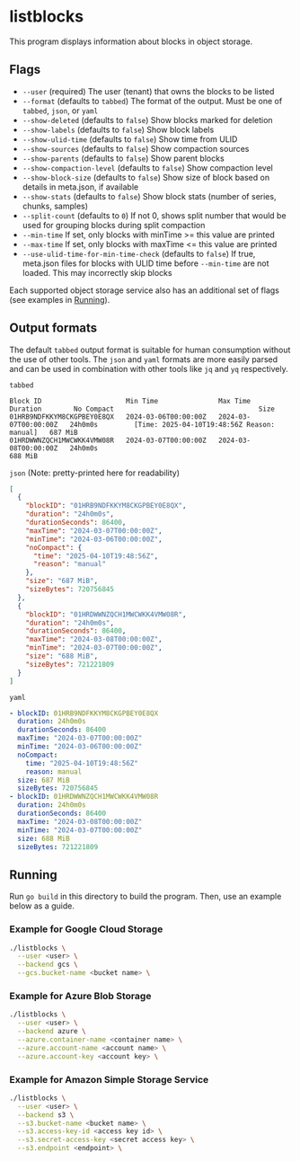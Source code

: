 # listblocks

This program displays information about blocks in object storage.

## Flags

- `--user` (required) The user (tenant) that owns the blocks to be listed
- `--format` (defaults to `tabbed`) The format of the output. Must be one of `tabbed`, `json`, or `yaml`
- `--show-deleted` (defaults to `false`) Show blocks marked for deletion
- `--show-labels` (defaults to `false`) Show block labels
- `--show-ulid-time` (defaults to `false`) Show time from ULID
- `--show-sources` (defaults to `false`) Show compaction sources
- `--show-parents` (defaults to `false`) Show parent blocks
- `--show-compaction-level` (defaults to `false`) Show compaction level
- `--show-block-size` (defaults to `false`) Show size of block based on details in meta.json, if available
- `--show-stats` (defaults to `false`) Show block stats (number of series, chunks, samples)
- `--split-count` (defaults to `0`) If not 0, shows split number that would be used for grouping blocks during split compaction
- `--min-time` If set, only blocks with minTime >= this value are printed
- `--max-time` If set, only blocks with maxTime <= this value are printed
- `--use-ulid-time-for-min-time-check` (defaults to `false`) If true, meta.json files for blocks with ULID time before `--min-time` are not loaded. This may incorrectly skip blocks

Each supported object storage service also has an additional set of flags (see examples in [Running](##Running)).

## Output formats

The default `tabbed` output format is suitable for human consumption without the use of other tools. The `json` and `yaml` formats are more easily parsed and can be used in combination with other tools like `jq` and `yq` respectively.

`tabbed`

```
Block ID                     Min Time               Max Time               Duration        No Compact                                    Size
01HRB9NDFKKYM8CKGPBEY0E8QX   2024-03-06T00:00:00Z   2024-03-07T00:00:00Z   24h0m0s         [Time: 2025-04-10T19:48:56Z Reason: manual]   687 MiB
01HRDWWNZQCH1MWCWKK4VMW08R   2024-03-07T00:00:00Z   2024-03-08T00:00:00Z   24h0m0s                                                       688 MiB
```

`json` (Note: pretty-printed here for readability)

```json
[
  {
    "blockID": "01HRB9NDFKKYM8CKGPBEY0E8QX",
    "duration": "24h0m0s",
    "durationSeconds": 86400,
    "maxTime": "2024-03-07T00:00:00Z",
    "minTime": "2024-03-06T00:00:00Z",
    "noCompact": {
      "time": "2025-04-10T19:48:56Z",
      "reason": "manual"
    },
    "size": "687 MiB",
    "sizeBytes": 720756845
  },
  {
    "blockID": "01HRDWWNZQCH1MWCWKK4VMW08R",
    "duration": "24h0m0s",
    "durationSeconds": 86400,
    "maxTime": "2024-03-08T00:00:00Z",
    "minTime": "2024-03-07T00:00:00Z",
    "size": "688 MiB",
    "sizeBytes": 721221809
  }
]
```

`yaml`

```yaml
- blockID: 01HRB9NDFKKYM8CKGPBEY0E8QX
  duration: 24h0m0s
  durationSeconds: 86400
  maxTime: "2024-03-07T00:00:00Z"
  minTime: "2024-03-06T00:00:00Z"
  noCompact:
    time: "2025-04-10T19:48:56Z"
    reason: manual
  size: 687 MiB
  sizeBytes: 720756845
- blockID: 01HRDWWNZQCH1MWCWKK4VMW08R
  duration: 24h0m0s
  durationSeconds: 86400
  maxTime: "2024-03-08T00:00:00Z"
  minTime: "2024-03-07T00:00:00Z"
  size: 688 MiB
  sizeBytes: 721221809
```

## Running

Run `go build` in this directory to build the program. Then, use an example below as a guide.

### Example for Google Cloud Storage

```bash
./listblocks \
  --user <user> \
  --backend gcs \
  --gcs.bucket-name <bucket name> \
```

### Example for Azure Blob Storage

```bash
./listblocks \
  --user <user> \
  --backend azure \
  --azure.container-name <container name> \
  --azure.account-name <account name> \
  --azure.account-key <account key> \
```

### Example for Amazon Simple Storage Service

```bash
./listblocks \
  --user <user> \
  --backend s3 \
  --s3.bucket-name <bucket name> \
  --s3.access-key-id <access key id> \
  --s3.secret-access-key <secret access key> \
  --s3.endpoint <endpoint> \
```
